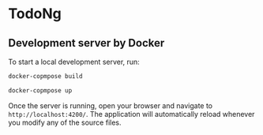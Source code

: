 # TodoNg


## Development server by Docker

To start a local development server, run:

```bash
docker-copmpose build
```

```bash
docker-copmpose up
```

Once the server is running, open your browser and navigate to `http://localhost:4200/`. The application will automatically reload whenever you modify any of the source files.
